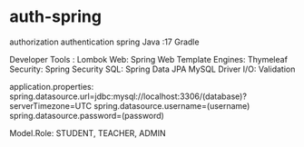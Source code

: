 # auth-spring
authorization authentication spring
Java :17
Gradle

Developer Tools :
Lombok
Web:
Spring Web
Template Engines:
Thymeleaf
Security:
Spring Security
SQL:
Spring Data JPA
MySQL Driver
I/O:
Validation

application.properties:
spring.datasource.url=jdbc:mysql://localhost:3306/(database)?serverTimezone=UTC
spring.datasource.username=(username)
spring.datasource.password=(password)

Model.Role:
	STUDENT,
    TEACHER,
    ADMIN
